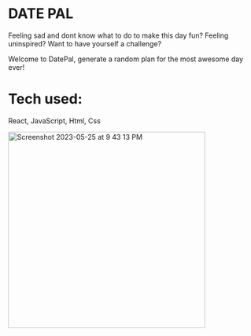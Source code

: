 # DATE PAL

Feeling sad and dont know what to do to make this day fun? Feeling uninspired? Want to have yourself a challenge?

Welcome to DatePal, generate a random plan for the most awesome day ever!

# Tech used:

React, JavaScript, Html, Css

<img width="400" alt="Screenshot 2023-05-25 at 9 43 13 PM" src="https://github.com/AnastasiiaAsti/date-pal/assets/97631462/d141b2cb-bfc0-4f8d-92ff-5b12289b75a9">
